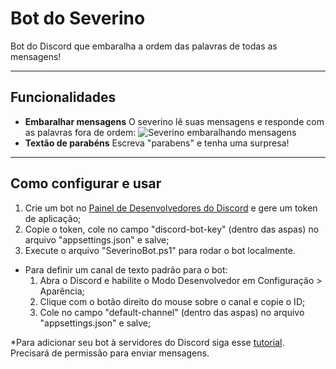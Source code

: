 # Bot do Severino
Bot do Discord que embaralha a ordem das palavras de todas as mensagens!
***
## Funcionalidades
- **Embaralhar mensagens**
O severino lê suas mensagens e responde com as palavras fora de ordem:
![Severino embaralhando mensagens](https://i.imgur.com/OUbMSfy.png)
- **Textão de parabéns**
Escreva "parabens" e tenha uma surpresa!
***
## Como configurar e usar
1. Crie um bot no [Painel de Desenvolvedores do Discord](https://discord.com/developers/applications) e gere um token de aplicação;
2. Copie o token, cole no campo "discord-bot-key" (dentro das aspas) no arquivo "appsettings.json" e salve;
3. Execute o arquivo "SeverinoBot.ps1" para rodar o bot localmente.

- Para definir um canal de texto padrão para o bot:
	1. Abra o Discord e habilite o Modo Desenvolvedor em Configuração > Aparência;
	2. Clique com o botão direito do mouse sobre o canal e copie o ID;
	3. Cole no campo "default-channel" (dentro das aspas) no arquivo "appsettings.json" e salve;

*Para adicionar seu bot à servidores do Discord siga esse [tutorial](https://discordpy.readthedocs.io/en/latest/discord.html). Precisará de permissão para enviar mensagens.
